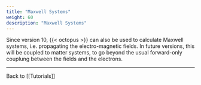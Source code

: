 ```yaml
---
title: "Maxwell Systems"
weight: 60
description: "Maxwell Systems"
---
```


Since version 10, {{< octopus >}} can also be used to calculate Maxwell systems, i.e. propagating the electro-magnetic fields.
In future versions, this will be coupled to matter systems, to go beyond the usual forward-only couplung between the fields and the electrons.





<span class=noprint><hr>

Back to [[Tutorials]]
